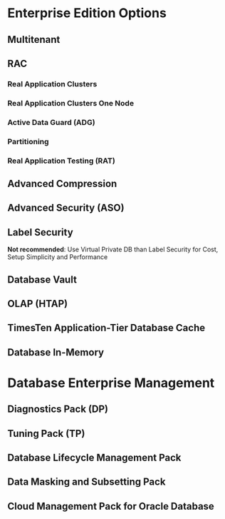 
# Enterprise Edition Options

## Multitenant
## RAC
### Real Application Clusters
### Real Application Clusters One Node
### Active Data Guard (ADG)
### Partitioning
### Real Application Testing (RAT)
## Advanced Compression
## Advanced Security (ASO)
## Label Security
**Not recommended**: Use Virtual Private DB than Label Security for Cost, Setup Simplicity and Performance
## Database Vault
## OLAP (HTAP)
## TimesTen Application-Tier Database Cache
## Database In-Memory

# Database Enterprise Management
## Diagnostics Pack (DP)
## Tuning Pack (TP)
## Database Lifecycle Management Pack
## Data Masking and Subsetting Pack
## Cloud Management Pack for Oracle Database
